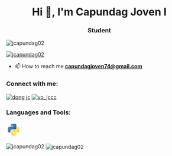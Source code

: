 <h1 align="center">Hi 👋, I'm Capundag Joven I</h1>
<h3 align="center">Student</h3>

<p align="left"> <img src="https://komarev.com/ghpvc/?username=jcapundag02&label=Profile%20views&color=0e75b6&style=flat" alt="jcapundag02" /> </p>

<p align="left"> <a href="https://github.com/ryo-ma/github-profile-trophy"><img src="https://github-profile-trophy.vercel.app/?username=jcapundag02" alt="jcapundag02" /></a> </p>

- 📫 How to reach me **capundagjoven74@gmail.com**

<h3 align="left">Connect with me:</h3>
<p align="left">
<a href="https://fb.com/dong jc" target="blank"><img align="center" src="https://raw.githubusercontent.com/rahuldkjain/github-profile-readme-generator/master/src/images/icons/Social/facebook.svg" alt="dong jc" height="30" width="40" /></a>
<a href="https://instagram.com/yo_jccc" target="blank"><img align="center" src="https://raw.githubusercontent.com/rahuldkjain/github-profile-readme-generator/master/src/images/icons/Social/instagram.svg" alt="yo_jccc" height="30" width="40" /></a>
</p>

<h3 align="left">Languages and Tools:</h3>
<p align="left"> <a href="https://www.python.org" target="_blank" rel="noreferrer"> <img src="https://raw.githubusercontent.com/devicons/devicon/master/icons/python/python-original.svg" alt="python" width="40" height="40"/> </a> </p>

<p><img align="left" src="https://github-readme-stats.vercel.app/api/top-langs?username=jcapundag02&show_icons=true&locale=en&layout=compact" alt="jcapundag02" /></p>

<p>&nbsp;<img align="center" src="https://github-readme-stats.vercel.app/api?username=jcapundag02&show_icons=true&locale=en" alt="jcapundag02" /></p>
